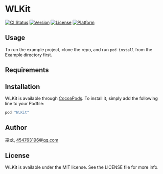 # WLKit

[![CI Status](http://img.shields.io/travis/巫龙/WLKit.svg?style=flat)](https://travis-ci.org/巫龙/WLKit)
[![Version](https://img.shields.io/cocoapods/v/WLKit.svg?style=flat)](http://cocoapods.org/pods/WLKit)
[![License](https://img.shields.io/cocoapods/l/WLKit.svg?style=flat)](http://cocoapods.org/pods/WLKit)
[![Platform](https://img.shields.io/cocoapods/p/WLKit.svg?style=flat)](http://cocoapods.org/pods/WLKit)

## Usage

To run the example project, clone the repo, and run `pod install` from the Example directory first.

## Requirements

## Installation

WLKit is available through [CocoaPods](http://cocoapods.org). To install
it, simply add the following line to your Podfile:

```ruby
pod "WLKit"
```

## Author

巫龙, 454763196@qq.com

## License

WLKit is available under the MIT license. See the LICENSE file for more info.
